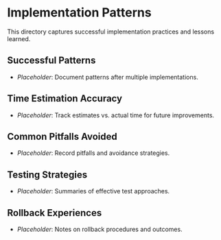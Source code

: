 # Implementation Patterns

This directory captures successful implementation practices and lessons learned.

## Successful Patterns
- *Placeholder*: Document patterns after multiple implementations.

## Time Estimation Accuracy
- *Placeholder*: Track estimates vs. actual time for future improvements.

## Common Pitfalls Avoided
- *Placeholder*: Record pitfalls and avoidance strategies.

## Testing Strategies
- *Placeholder*: Summaries of effective test approaches.

## Rollback Experiences
- *Placeholder*: Notes on rollback procedures and outcomes.
